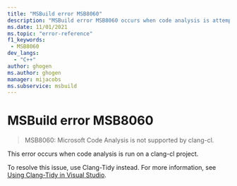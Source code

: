 ```yaml
---
title: "MSBuild error MSB8060"
description: "MSBuild error MSB8060 occurs when code analysis is attempted on a clang-cl project."
ms.date: 11/01/2021
ms.topic: "error-reference"
f1_keywords:
 - MSB8060
dev_langs:
  - "C++"
author: ghogen
ms.author: ghogen
manager: mijacobs
ms.subservice: msbuild
---
```

# MSBuild error MSB8060

> MSB8060: Microsoft Code Analysis is not supported by clang-cl.

This error occurs when code analysis is run on a clang-cl project.

To resolve this issue, use Clang-Tidy instead. For more information, see [Using Clang-Tidy in Visual Studio](/cpp/code-quality/clang-tidy).
